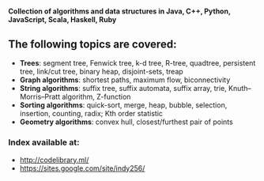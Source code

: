 #### Collection of algorithms and data structures in Java, C++, Python, JavaScript, Scala, Haskell, Ruby

## The following topics are covered:

* **Trees**: segment tree, Fenwick tree, k-d tree, R-tree, quadtree, persistent tree, link/cut tree, binary heap, disjoint-sets, treap
* **Graph algorithms**: shortest paths, maximum flow, biconnectivity
* **String algorithms**: suffix tree, suffix automata, suffix array, trie, Knuth–Morris–Pratt algorithm, Z-function
* **Sorting algorithms**: quick-sort, merge, heap, bubble, selection, insertion, counting, radix; Kth order statistic
* **Geometry algorithms**: convex hull, closest/furthest pair of points

### Index available at:

- http://codelibrary.ml/
- https://sites.google.com/site/indy256/
